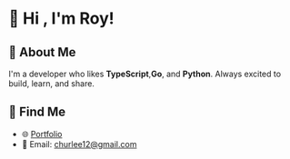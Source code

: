 # 👋 Hi , I'm Roy!

## 🚀 About Me
I'm a developer who likes **TypeScript**,**Go**, and **Python**. Always excited to build, learn, and share.

## 🤝 Find Me
- 🌐 [Portfolio](https://royleedev.com)
- 📧 Email: churlee12@gmail.com
